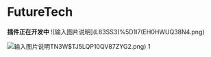 # FutureTech
 **插件正在开发中** 
![输入图片说明](L83SS3(%5D1I7(EH0HWUQ38N4.png)

![输入图片说明](V)TN3W$TJ5LQP10QV87ZYG2.png)
1